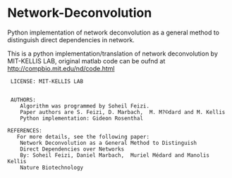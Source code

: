 Network-Deconvolution
=====================

Python implementation of network deconvolution as a general method to distinguish direct dependencies in network.

This is a python implementation/translation of network deconvolution by MIT-KELLIS LAB, original matlab code can be oufnd at http://compbio.mit.edu/nd/code.html
    
    
     LICENSE: MIT-KELLIS LAB
    
    
     AUTHORS:
        Algorithm was programmed by Soheil Feizi.
        Paper authors are S. Feizi, D. Marbach,  M. M?©dard and M. Kellis
        Python implementation: Gideon Rosenthal 
    
    REFERENCES:
       For more details, see the following paper:
        Network Deconvolution as a General Method to Distinguish
        Direct Dependencies over Networks
        By: Soheil Feizi, Daniel Marbach,  Muriel Médard and Manolis Kellis
        Nature Biotechnology
